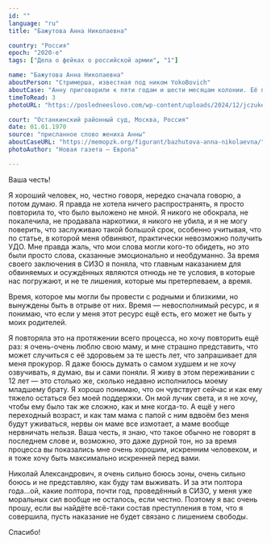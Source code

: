```yaml
---
id: ""
language: "ru"
title: "Бажутова Анна Николаевна"

country: "Россия"
epoch: "2020-е"
tags: ["Дела о фейках о российской армии", "1"]

name: "Бажутова Анна Николаевна"
aboutPerson: "Стримерша, известная под ником YokoBovich"
aboutCase: "Анну приговорили к пяти годам и шести месяцам колонии. Её признали виновной в распространении так называемых фейков об армии. На своём канале на платформе Twitch она цитировала воспоминания жителей города Буча Киевской области, что происходило, когда в конце зимы 2022 года город был занят российскими войсками, в том числе свидетельства об убийствах и изнасилованиях мирных граждан"
timeToRead: 3
photoURL: "https://posledneeslovo.com/wp-content/uploads/2024/12/jczuken.jpeg"

court: "Останкинский районный суд, Москва, Россия"
date: 01.01.1970
source: "присланное слово жениха Анны"
aboutCaseURL: "https://memopzk.org/figurant/bazhutova-anna-nikolaevna/"
photoAuthor: "Новая газета — Европа"

---
```


Ваша честь!

Я хороший человек, но, честно говоря, нередко сначала говорю, а потом думаю. Я правда не хотела ничего распространять, я просто повторила то, что было выложено не мной. Я никого не обокрала, не покалечила, не продавала наркотики, я никого не убила, и я не могу поверить, что заслуживаю такой большой срок, особенно учитывая, что по статье, в которой меня обвиняют, практически невозможно получить УДО. Мне правда жаль, что мои слова могли кого-то обидеть, но это были просто слова, сказанные эмоционально и необдуманно. За время своего заключения в СИЗО я поняла, что главным наказанием для обвиняемых и осуждённых являются отнюдь не те условия, в которые нас погружают, и не те лишения, которые мы претерпеваем, а время.

Время, которое мы могли бы провести с родными и близкими, но вынуждены быть в отрыве от них. Время — невосполнимый ресурс, и я понимаю, что если у меня этот ресурс ещё есть, его может не быть у моих родителей.

Я повторяла это на протяжении всего процесса, но хочу повторить ещё раз: я очень-очень люблю свою маму, и мне страшно представить, что может случиться с её здоровьем за те шесть лет, что запрашивает для меня прокурор. Я даже боюсь думать о самом худшем и не хочу озвучивать, я думаю, вы и сами поняли. Я живу в этом переживании с 12 лет — это столько же, сколько недавно исполнилось моему младшему брату. Я хорошо понимаю, что он чувствует сейчас и как ему тяжело остаться без моей поддержки. Он мой лучик света, и я не хочу, чтобы ему было так же сложно, как и мне когда-то. А ещё у него переходный возраст, и как там мама с папой с ним вдвоём без меня будут уживаться, нервы он маме все измотает, а маме вообще нервничать нельзя. Ваша честь, я знаю, что такое обычно не говорят в последнем слове и, возможно, это даже дурной тон, но за время процесса вы показались мне очень хорошим, искренним человеком, и я тоже хочу быть максимально искренней перед вами.

Николай Александрович, я очень сильно боюсь зоны, очень сильно боюсь и не представляю, как буду там выживать. И за эти полтора года…ой, какие полтора, почти год, проведённый в СИЗО, у меня уже моральных сил вообще не осталось, если честно. Поэтому я вас очень прошу, если вы найдёте всё-таки состав преступления в том, что я совершила, пусть наказание не будет связано с лишением свободы.

Спасибо!